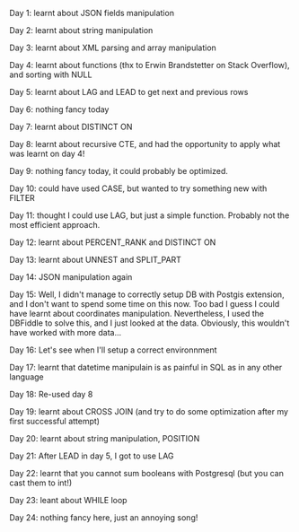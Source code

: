 Day 1: learnt about JSON fields manipulation

Day 2: learnt about string manipulation

Day 3: learnt about XML parsing and array manipulation

Day 4: learnt about functions (thx to Erwin Brandstetter on Stack Overflow), and sorting with NULL

Day 5: learnt about LAG and LEAD to get next and previous rows

Day 6: nothing fancy today

Day 7: learnt about DISTINCT ON

Day 8: learnt about recursive CTE, and had the opportunity to apply what was learnt on day 4!

Day 9: nothing fancy today, it could probably be optimized.

Day 10: could have used CASE, but wanted to try something new with FILTER

Day 11: thought I could use LAG, but just a simple function. Probably not the most efficient approach.

Day 12: learnt about PERCENT_RANK and DISTINCT ON

Day 13: learnt about UNNEST and SPLIT_PART

Day 14: JSON manipulation again

Day 15: Well, I didn't manage to correctly setup DB with Postgis extension, and I don't want to spend some time on this now. Too bad I guess I could have learnt about coordinates manipulation. Nevertheless, I used the DBFiddle to solve this, and I just looked at the data. Obviously, this wouldn't have worked with more data...

Day 16: Let's see when I'll setup a correct environnment

Day 17: learnt that datetime manipulain is as painful in SQL as in any other language

Day 18: Re-used day 8

Day 19: learnt about CROSS JOIN (and try to do some optimization after my first successful attempt)

Day 20: learnt about string manipulation, POSITION

Day 21: After LEAD in day 5, I got to use LAG

Day 22: learnt that you cannot sum booleans with Postgresql (but you can cast them to int!)

Day 23: leant about WHILE loop

Day 24: nothing fancy here, just an annoying song!
